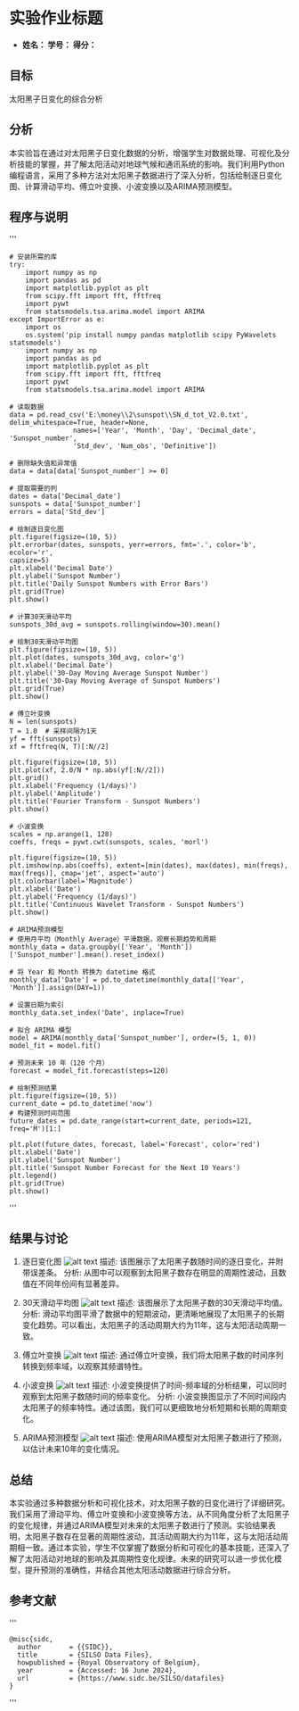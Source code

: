 # 实验作业标题
- **姓名： 学号： 得分：**


## 目标
太阳黑子日变化的综合分析

## 分析
本实验旨在通过对太阳黑子日变化数据的分析，增强学生对数据处理、可视化及分析技能的掌握，并了解太阳活动对地球气候和通讯系统的影响。我们利用Python编程语言，采用了多种方法对太阳黑子数据进行了深入分析，包括绘制逐日变化图、计算滑动平均、傅立叶变换、小波变换以及ARIMA预测模型。

## 程序与说明

'''

    # 安装所需的库
    try:
        import numpy as np
        import pandas as pd
        import matplotlib.pyplot as plt
        from scipy.fft import fft, fftfreq
        import pywt
        from statsmodels.tsa.arima.model import ARIMA
    except ImportError as e:
        import os
        os.system('pip install numpy pandas matplotlib scipy PyWavelets statsmodels')
        import numpy as np
        import pandas as pd
        import matplotlib.pyplot as plt
        from scipy.fft import fft, fftfreq
        import pywt
        from statsmodels.tsa.arima.model import ARIMA

    # 读取数据
    data = pd.read_csv('E:\money\\2\sunspot\\SN_d_tot_V2.0.txt',        
    delim_whitespace=True, header=None,
                    names=['Year', 'Month', 'Day', 'Decimal_date', 'Sunspot_number', 
                    'Std_dev', 'Num_obs', 'Definitive'])

    # 删除缺失值和异常值
    data = data[data['Sunspot_number'] >= 0]

    # 提取需要的列
    dates = data['Decimal_date']
    sunspots = data['Sunspot_number']
    errors = data['Std_dev']

    # 绘制逐日变化图
    plt.figure(figsize=(10, 5))
    plt.errorbar(dates, sunspots, yerr=errors, fmt='.', color='b', ecolor='r', 
    capsize=5)
    plt.xlabel('Decimal Date')
    plt.ylabel('Sunspot Number')
    plt.title('Daily Sunspot Numbers with Error Bars')
    plt.grid(True)
    plt.show()

    # 计算30天滑动平均
    sunspots_30d_avg = sunspots.rolling(window=30).mean()

    # 绘制30天滑动平均图
    plt.figure(figsize=(10, 5))
    plt.plot(dates, sunspots_30d_avg, color='g')
    plt.xlabel('Decimal Date')
    plt.ylabel('30-Day Moving Average Sunspot Number')
    plt.title('30-Day Moving Average of Sunspot Numbers')
    plt.grid(True)
    plt.show()

    # 傅立叶变换
    N = len(sunspots)
    T = 1.0  # 采样间隔为1天
    yf = fft(sunspots)
    xf = fftfreq(N, T)[:N//2]

    plt.figure(figsize=(10, 5))
    plt.plot(xf, 2.0/N * np.abs(yf[:N//2]))
    plt.grid()
    plt.xlabel('Frequency (1/days)')
    plt.ylabel('Amplitude')
    plt.title('Fourier Transform - Sunspot Numbers')
    plt.show()

    # 小波变换
    scales = np.arange(1, 128)
    coeffs, freqs = pywt.cwt(sunspots, scales, 'morl')

    plt.figure(figsize=(10, 5))
    plt.imshow(np.abs(coeffs), extent=[min(dates), max(dates), min(freqs), 
    max(freqs)], cmap='jet', aspect='auto')
    plt.colorbar(label='Magnitude')
    plt.xlabel('Date')
    plt.ylabel('Frequency (1/days)')
    plt.title('Continuous Wavelet Transform - Sunspot Numbers')
    plt.show()

    # ARIMA预测模型
    # 使用月平均（Monthly Average）平滑数据，观察长期趋势和周期
    monthly_data = data.groupby(['Year', 'Month']) 
    ['Sunspot_number'].mean().reset_index()

    # 将 Year 和 Month 转换为 datetime 格式
    monthly_data['Date'] = pd.to_datetime(monthly_data[['Year', 
    'Month']].assign(DAY=1))

    # 设置日期为索引
    monthly_data.set_index('Date', inplace=True)

    # 拟合 ARIMA 模型
    model = ARIMA(monthly_data['Sunspot_number'], order=(5, 1, 0))
    model_fit = model.fit()

    # 预测未来 10 年（120 个月）
    forecast = model_fit.forecast(steps=120)

    # 绘制预测结果
    plt.figure(figsize=(10, 5))
    current_date = pd.to_datetime('now')
    # 构建预测时间范围
    future_dates = pd.date_range(start=current_date, periods=121, freq='M')[1:]

    plt.plot(future_dates, forecast, label='Forecast', color='red')
    plt.xlabel('Date')
    plt.ylabel('Sunspot Number')
    plt.title('Sunspot Number Forecast for the Next 10 Years')
    plt.legend()
    plt.grid(True)
    plt.show() 
    
'''


## 结果与讨论

1. 逐日变化图
![alt text](Figure_1.png)
描述: 该图展示了太阳黑子数随时间的逐日变化，并附带误差条。
分析: 从图中可以观察到太阳黑子数存在明显的周期性波动，且数值在不同年份间有显著差异。

2. 30天滑动平均图
![alt text](Figure_2.png)
描述: 该图展示了太阳黑子数的30天滑动平均值。
分析: 滑动平均图平滑了数据中的短期波动，更清晰地展现了太阳黑子的长期变化趋势。可以看出，太阳黑子的活动周期大约为11年，这与太阳活动周期一致。

3. 傅立叶变换
![alt text](Figure_3.png)
描述: 通过傅立叶变换，我们将太阳黑子数的时间序列转换到频率域，以观察其频谱特性。

4. 小波变换
![alt text](Figure_4.png)
描述: 小波变换提供了时间-频率域的分析结果，可以同时观察到太阳黑子数随时间的频率变化。
分析: 小波变换图显示了不同时间段内太阳黑子的频率特性。通过该图，我们可以更细致地分析短期和长期的周期变化。

5. ARIMA预测模型
![alt text](Figure_5.png)
描述: 使用ARIMA模型对太阳黑子数进行了预测，以估计未来10年的变化情况。

## 总结
本实验通过多种数据分析和可视化技术，对太阳黑子数的日变化进行了详细研究。我们采用了滑动平均、傅立叶变换和小波变换等方法，从不同角度分析了太阳黑子的变化规律，并通过ARIMA模型对未来的太阳黑子数进行了预测。实验结果表明，太阳黑子数存在显著的周期性波动，其活动周期大约为11年，这与太阳活动周期相一致。通过本实验，学生不仅掌握了数据分析和可视化的基本技能，还深入了解了太阳活动对地球的影响及其周期性变化规律。未来的研究可以进一步优化模型，提升预测的准确性，并结合其他太阳活动数据进行综合分析。

## 参考文献
'''

    @misc{sidc,
      author       = {{SIDC}},
      title        = {SILSO Data Files},
      howpublished = {Royal Observatory of Belgium},
      year         = {Accessed: 16 June 2024},
      url          = {https://www.sidc.be/SILSO/datafiles}
    }
'''

